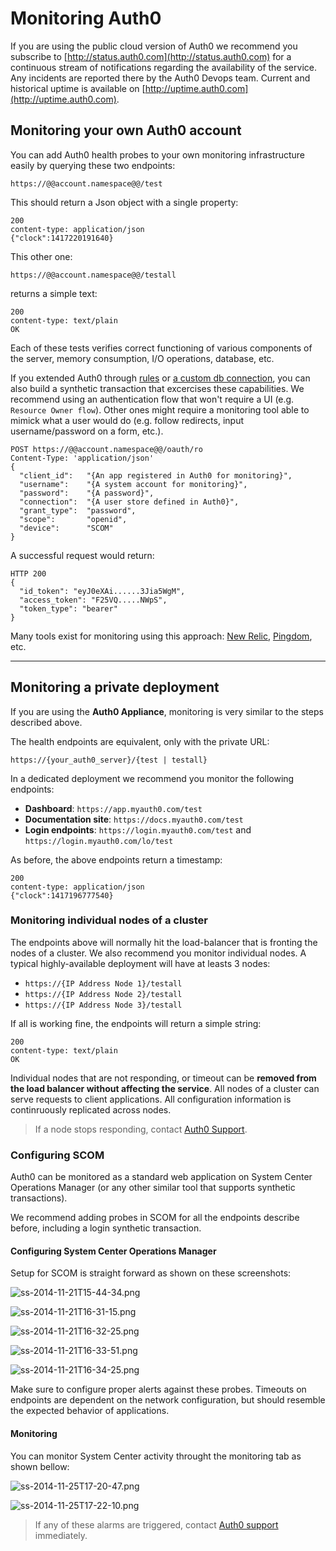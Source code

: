 # Monitoring Auth0

If you are using the public cloud version of Auth0 we recommend you subscribe to [http://status.auth0.com](http://status.auth0.com) for a continuous stream of notifications regarding the availability of the service. Any incidents are reported there by the Auth0 Devops team. Current and historical uptime is available on [http://uptime.auth0.com](http://uptime.auth0.com).

## Monitoring your own Auth0 account

You can add Auth0 health probes to your own monitoring infrastructure easily by querying these two endpoints:

	https://@@account.namespace@@/test 

This should return a Json object with a single property:

```
200
content-type: application/json
{"clock":1417220191640}
```

This other one:

	https://@@account.namespace@@/testall

returns a simple text:

```
200
content-type: text/plain 
OK
```

Each of these tests verifies correct functioning of various components of the server, memory consumption, I/O operations, database, etc.

If you extended Auth0 through [rules](rules) or [a custom db connection](mysql-connection-tutorial), you can also build a synthetic transaction that excercises these capabilities. We recommend using an authentication flow that won't require a UI (e.g. `Resource Owner flow`). Other ones might require a monitoring tool able to mimick what a user would do (e.g. follow redirects, input username/password on a form, etc.).

```
POST https://@@account.namespace@@/oauth/ro
Content-Type: 'application/json'
{
  "client_id":   "{An app registered in Auth0 for monitoring}",
  "username":    "{A system account for monitoring}",
  "password":    "{A password}",
  "connection":  "{A user store defined in Auth0}",
  "grant_type":  "password",
  "scope":       "openid",
  "device":      "SCOM"
}
```

A successful request would return:

```
HTTP 200
{
  "id_token": "eyJ0eXAi......3Jia5WgM",
  "access_token": "F25VQ.....NWpS",
  "token_type": "bearer"
}
```

Many tools exist for monitoring using this approach: [New Relic](http://newrelic.com), [Pingdom](http://pingdom.com), etc. 

---

## Monitoring a private deployment

If you are using the __Auth0 Appliance__, monitoring is very similar to the steps described above.

The health endpoints are equivalent, only with the private URL:

	https://{your_auth0_server}/{test | testall}

In a dedicated deployment we recommend you monitor the following endpoints:

* __Dashboard__: `https://app.myauth0.com/test`
* __Documentation site__: `https://docs.myauth0.com/test`
* __Login endpoints__: `https://login.myauth0.com/test` and  `https://login.myauth0.com/lo/test`

As before, the above endpoints return a timestamp:

```
200
content-type: application/json
{"clock":1417196777540}
```

### Monitoring individual nodes of a cluster

The endpoints above will normally hit the load-balancer that is fronting the nodes of a cluster. We also recommend you monitor individual nodes. A typical highly-available deployment will have at leasts 3 nodes:

* `https://{IP Address Node 1}/testall`
* `https://{IP Address Node 2}/testall`
* `https://{IP Address Node 3}/testall`

If all is working fine, the endpoints will return a simple string:

```
200
content-type: text/plain
OK
```

Individual nodes that are not responding, or timeout can be __removed from the load balancer without affecting the service__. All nodes of a cluster can serve requests to client applications. All configuration information is continruously replicated across nodes.

> If a node stops responding, contact [Auth0 Support](mailto://support@auth0.com).

### Configuring SCOM

Auth0 can be monitored as a standard web application on System Center Operations Manager (or any other similar tool that supports synthetic transactions). 

We recommend adding probes in SCOM for all the endpoints describe before, including a login synthetic transaction.

#### Configuring System Center Operations Manager

Setup for SCOM is straight forward as shown on these screenshots:

![ss-2014-11-21T15-44-34.png](../media/articles/ss-2014-11-21T15-44-34.png)

![ss-2014-11-21T16-31-15.png](../media/articles/ss-2014-11-21T16-31-15.png)

![ss-2014-11-21T16-32-25.png](../media/articles/ss-2014-11-21T16-32-25.png)

![ss-2014-11-21T16-33-51.png](../media/articles/ss-2014-11-21T16-33-51.png)

![ss-2014-11-21T16-34-25.png](../media/articles/ss-2014-11-21T16-34-25.png)

Make sure to configure proper alerts against these probes. Timeouts on endpoints are dependent on the network configuration, but should resemble the expected behavior of applications.

#### Monitoring

You can monitor System Center activity throught the monitoring tab as shown bellow:

![ss-2014-11-25T17-20-47.png](../media/articles/ss-2014-11-25T17-20-47.png)

![ss-2014-11-25T17-22-10.png](../media/articles/ss-2014-11-25T17-22-10.png)

> If any of these alarms are triggered, contact [Auth0 support](mailto://support@auth0.com) immediately.

